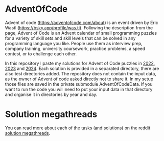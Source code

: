 # AdventOfCode

Advent of code (https://adventofcode.com/about) is an event driven by Eric Wastl (https://bsky.app/profile/was.tl). Following the description from the
page, Advent of Code is an Advent calendar of small programming puzzles for a variety of skill sets and skill levels
that can be solved in any programming language you like. People use them as interview prep, company training, university
coursework, practice problems, a speed contest, or to challenge each other.

In this repository I paste my solutions for Advent of Code puzzles
in [2022](src/main/java/com/example/adventofcode/year2022/README.md),
[2023](src/main/java/com/example/adventofcode/year2023/README.md)
and [2024](src/main/java/com/example/adventofcode/year2024/README.md). Each solution is provided in a separated
directory, there are also test directories added. The repository does not contain the input data, as the owner of
Advent of code asked directly not to share it. In my setup those files are saved in the private submodule
AdventOfCodeData. If you want to run the code you will need to put your input data in that directory and organise it 
in directories by year and day.

# Solution megathreads

You can read more about each of the tasks (and solutions) on the
reddit [solution megathreads](https://www.reddit.com/r/adventofcode/wiki/archives/solution_megathreads/).